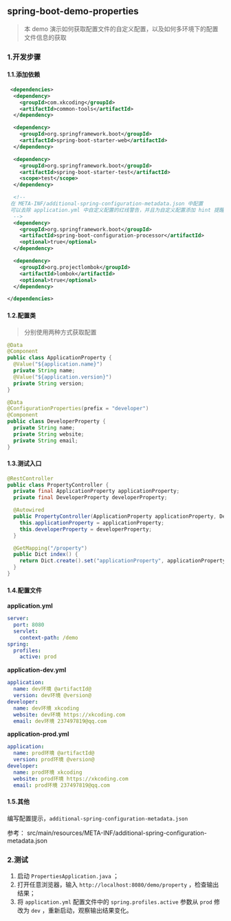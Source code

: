 ## spring-boot-demo-properties

> 本 demo 演示如何获取配置文件的自定义配置，以及如何多环境下的配置文件信息的获取

### 1.开发步骤
#### 1.1.添加依赖

```xml
 <dependencies>
  <dependency>
    <groupId>com.xkcoding</groupId>
    <artifactId>common-tools</artifactId>
  </dependency>

  <dependency>
    <groupId>org.springframework.boot</groupId>
    <artifactId>spring-boot-starter-web</artifactId>
  </dependency>

  <dependency>
    <groupId>org.springframework.boot</groupId>
    <artifactId>spring-boot-starter-test</artifactId>
    <scope>test</scope>
  </dependency>

  <!--
 在 META-INF/additional-spring-configuration-metadata.json 中配置
 可以去除 application.yml 中自定义配置的红线警告，并且为自定义配置添加 hint 提醒
  -->
  <dependency>
    <groupId>org.springframework.boot</groupId>
    <artifactId>spring-boot-configuration-processor</artifactId>
    <optional>true</optional>
  </dependency>

  <dependency>
    <groupId>org.projectlombok</groupId>
    <artifactId>lombok</artifactId>
    <optional>true</optional>
  </dependency>

</dependencies>
```

#### 1.2.配置类

> 分别使用两种方式获取配置

```java
@Data
@Component
public class ApplicationProperty {
  @Value("${application.name}")
  private String name;
  @Value("${application.version}")
  private String version;
}

@Data
@ConfigurationProperties(prefix = "developer")
@Component
public class DeveloperProperty {
  private String name;
  private String website;
  private String email;
}
```

#### 1.3.测试入口

```java
@RestController
public class PropertyController {
  private final ApplicationProperty applicationProperty;
  private final DeveloperProperty developerProperty;

  @Autowired
  public PropertyController(ApplicationProperty applicationProperty, DeveloperProperty developerProperty) {
    this.applicationProperty = applicationProperty;
    this.developerProperty = developerProperty;
  }

  @GetMapping("/property")
  public Dict index() {
    return Dict.create().set("applicationProperty", applicationProperty).set("developerProperty", developerProperty);
  }
}
```

#### 1.4.配置文件
**application.yml**
```yml
server:
  port: 8080
  servlet:
    context-path: /demo
spring:
  profiles:
    active: prod
```
**application-dev.yml**
```yml
application:
  name: dev环境 @artifactId@
  version: dev环境 @version@
developer:
  name: dev环境 xkcoding
  website: dev环境 https://xkcoding.com
  email: dev环境 237497819@qq.com
```
**application-prod.yml**
```yml
application:
  name: prod环境 @artifactId@
  version: prod环境 @version@
developer:
  name: prod环境 xkcoding
  website: prod环境 https://xkcoding.com
  email: prod环境 237497819@qq.com
```

#### 1.5.其他

编写配置提示，`additional-spring-configuration-metadata.json`

参考： src/main/resources/META-INF/additional-spring-configuration-metadata.json

### 2.测试

1. 启动 `PropertiesApplication.java` ；
2. 打开任意浏览器，输入 `http://localhost:8080/demo/property` ，检查输出结果；
3. 将 `application.yml` 配置文件中的 `spring.profiles.active` 参数从 `prod` 修改为 `dev` ，重新启动，观察输出结果变化。
